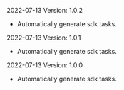 2022-07-13 Version: 1.0.2
- Automatically generate sdk tasks.

2022-07-13 Version: 1.0.1
- Automatically generate sdk tasks.

2022-07-13 Version: 1.0.0
- Automatically generate sdk tasks.

